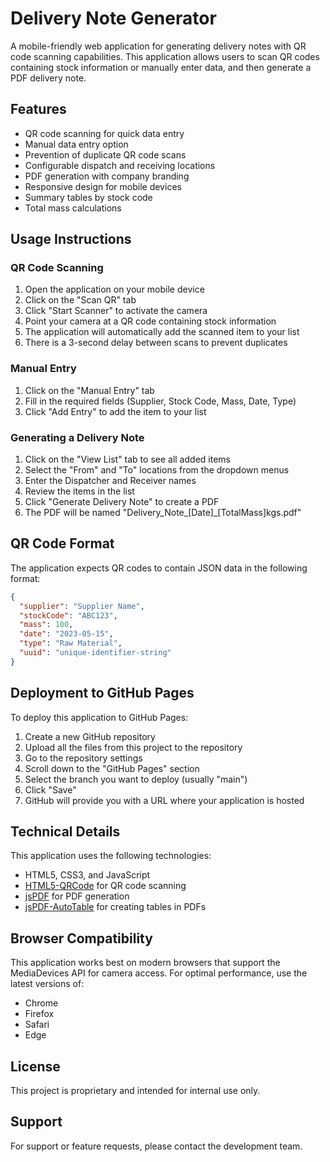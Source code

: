 # Delivery Note Generator

A mobile-friendly web application for generating delivery notes with QR code scanning capabilities. This application allows users to scan QR codes containing stock information or manually enter data, and then generate a PDF delivery note.

## Features

- QR code scanning for quick data entry
- Manual data entry option
- Prevention of duplicate QR code scans
- Configurable dispatch and receiving locations
- PDF generation with company branding
- Responsive design for mobile devices
- Summary tables by stock code
- Total mass calculations

## Usage Instructions

### QR Code Scanning

1. Open the application on your mobile device
2. Click on the "Scan QR" tab
3. Click "Start Scanner" to activate the camera
4. Point your camera at a QR code containing stock information
5. The application will automatically add the scanned item to your list
6. There is a 3-second delay between scans to prevent duplicates

### Manual Entry

1. Click on the "Manual Entry" tab
2. Fill in the required fields (Supplier, Stock Code, Mass, Date, Type)
3. Click "Add Entry" to add the item to your list

### Generating a Delivery Note

1. Click on the "View List" tab to see all added items
2. Select the "From" and "To" locations from the dropdown menus
3. Enter the Dispatcher and Receiver names
4. Review the items in the list
5. Click "Generate Delivery Note" to create a PDF
6. The PDF will be named "Delivery_Note_[Date]_[TotalMass]kgs.pdf"

## QR Code Format

The application expects QR codes to contain JSON data in the following format:

```json
{
  "supplier": "Supplier Name",
  "stockCode": "ABC123",
  "mass": 100,
  "date": "2023-05-15",
  "type": "Raw Material",
  "uuid": "unique-identifier-string"
}
```

## Deployment to GitHub Pages

To deploy this application to GitHub Pages:

1. Create a new GitHub repository
2. Upload all the files from this project to the repository
3. Go to the repository settings
4. Scroll down to the "GitHub Pages" section
5. Select the branch you want to deploy (usually "main")
6. Click "Save"
7. GitHub will provide you with a URL where your application is hosted

## Technical Details

This application uses the following technologies:

- HTML5, CSS3, and JavaScript
- [HTML5-QRCode](https://github.com/mebjas/html5-qrcode) for QR code scanning
- [jsPDF](https://github.com/parallax/jsPDF) for PDF generation
- [jsPDF-AutoTable](https://github.com/simonbengtsson/jsPDF-AutoTable) for creating tables in PDFs

## Browser Compatibility

This application works best on modern browsers that support the MediaDevices API for camera access. For optimal performance, use the latest versions of:

- Chrome
- Firefox
- Safari
- Edge

## License

This project is proprietary and intended for internal use only.

## Support

For support or feature requests, please contact the development team.